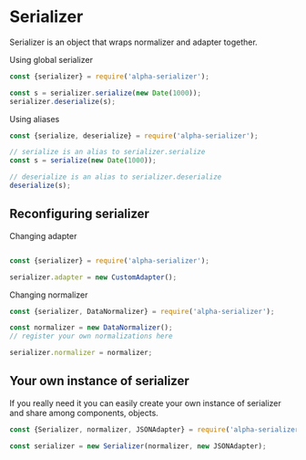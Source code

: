 # Serializer

Serializer is an object that wraps normalizer and adapter together.

Using global serializer
```javascript
const {serializer} = require('alpha-serializer');

const s = serializer.serialize(new Date(1000));
serializer.deserialize(s);
```

Using aliases
```javascript
const {serialize, deserialize} = require('alpha-serializer');

// serialize is an alias to serializer.serialize
const s = serialize(new Date(1000));

// deserialize is an alias to serializer.deserialize
deserialize(s);
```

## Reconfiguring serializer

Changing adapter
```javascript

const {serializer} = require('alpha-serializer');

serializer.adapter = new CustomAdapter();
```

Changing normalizer
```javascript
const {serializer, DataNormalizer} = require('alpha-serializer');

const normalizer = new DataNormalizer();
// register your own normalizations here

serializer.normalizer = normalizer;
```

## Your own instance of serializer
If you really need it you can easily create your own instance of serializer and share among components, objects.
```javascript
const {Serializer, normalizer, JSONAdapter} = require('alpha-serializer');

const serializer = new Serializer(normalizer, new JSONAdapter);
```